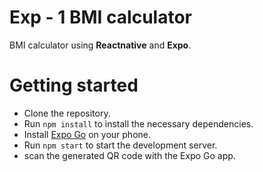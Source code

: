 # Exp - 1 BMI calculator

BMI calculator using **Reactnative** and **Expo**.

# Getting started

* Clone the repository.
* Run `npm install` to install the necessary dependencies.
* Install [Expo Go](https://play.google.com/store/apps/details?id=host.exp.exponent&hl=en&gl=US) on your phone.
* Run `npm start` to start the development server.
* scan the generated QR code with the Expo Go app.